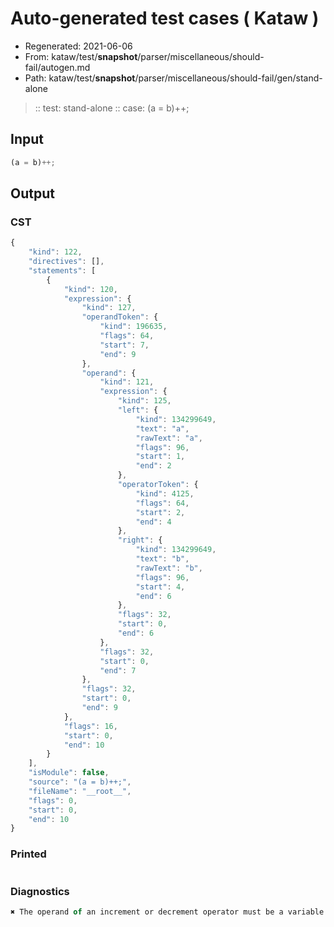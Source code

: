 # Auto-generated test cases ( Kataw )
- Regenerated: 2021-06-06
- From: kataw/test/__snapshot__/parser/miscellaneous/should-fail/autogen.md
- Path: kataw/test/__snapshot__/parser/miscellaneous/should-fail/gen/stand-alone
> :: test: stand-alone
> :: case: (a = b)++;
## Input

`````js
(a = b)++;
`````
## Output

### CST

```javascript
{
    "kind": 122,
    "directives": [],
    "statements": [
        {
            "kind": 120,
            "expression": {
                "kind": 127,
                "operandToken": {
                    "kind": 196635,
                    "flags": 64,
                    "start": 7,
                    "end": 9
                },
                "operand": {
                    "kind": 121,
                    "expression": {
                        "kind": 125,
                        "left": {
                            "kind": 134299649,
                            "text": "a",
                            "rawText": "a",
                            "flags": 96,
                            "start": 1,
                            "end": 2
                        },
                        "operatorToken": {
                            "kind": 4125,
                            "flags": 64,
                            "start": 2,
                            "end": 4
                        },
                        "right": {
                            "kind": 134299649,
                            "text": "b",
                            "rawText": "b",
                            "flags": 96,
                            "start": 4,
                            "end": 6
                        },
                        "flags": 32,
                        "start": 0,
                        "end": 6
                    },
                    "flags": 32,
                    "start": 0,
                    "end": 7
                },
                "flags": 32,
                "start": 0,
                "end": 9
            },
            "flags": 16,
            "start": 0,
            "end": 10
        }
    ],
    "isModule": false,
    "source": "(a = b)++;",
    "fileName": "__root__",
    "flags": 0,
    "start": 0,
    "end": 10
}
```

### Printed

```javascript

```

### Diagnostics

```javascript
✖ The operand of an increment or decrement operator must be a variable or a property access - start: 7, end: 9

```

